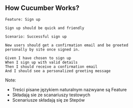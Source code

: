 ## How Cucumber Works?

```gherkin
Feature: Sign up

Sign up should be quick and friendly

Scenario: Successful sign up

New users should get a confirmation email and be greeted 
personally by site once signed in.

Given I have chosen to sign up
When I sign up with valid details
Then I should receive a confirmation email
And I should see a personalized greeting message

```
Note:
* Treści pisane językiem naturalnym nazwyane są Feature
* Składają sie ze scanariuszy testowych
* Scenariusze składają się ze Stepów 